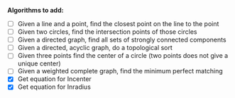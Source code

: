 **Algorithms to add:**
- [ ] Given a line and a point, find the closest point on the line to the point
- [ ] Given two circles, find the intersection points of those circles
- [ ] Given a directed graph, find all sets of strongly connected components
- [ ] Given a directed, acyclic graph, do a topological sort
- [ ] Given three points find the center of a circle (two points does not give a unique center)
- [ ] Given a weighted complete graph, find the minimum perfect matching
- [x] Get equation for Incenter
- [x] Get equation for Inradius
